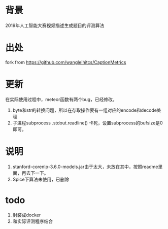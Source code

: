 # 背景
2019年人工智能大赛视频描述生成题目的评测算法

# 出处
fork from https://github.com/wangleihitcs/CaptionMetrics

# 更新
在实际使用过程中，meteor函数有两个bug，已经修改。
1. byte和str的转换问题，所以在存取操作要有一组对应的encode和decode处理
2. 子进程subprocess .stdout.readline() 卡死，设置subprocess的bufsize是0即可。

# 说明
1. stanford-corenlp-3.6.0-models.jar由于太大，未放在其中，按照readme里面，再去下一下。
2. Spice下算法未使用，已删除

# todo
1. 封装成docker
2. 和实际评测程序结合